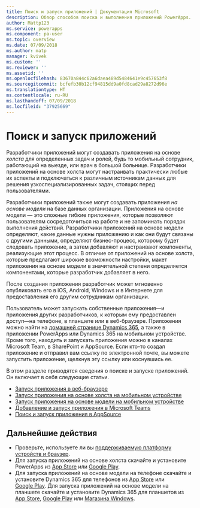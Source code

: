 ```yaml
---
title: Поиск и запуск приложений | Документация Microsoft
description: Обзор способов поиска и выполнения приложений PowerApps.
author: Mattp123
ms.service: powerapps
ms.component: pa-user
ms.topic: overview
ms.date: 07/09/2018
ms.author: matp
manager: kvivek
ms.custom: ''
ms.reviewer: ''
ms.assetid: ''
ms.openlocfilehash: 83670a844c62a6daea489d5484641e9c457653f8
ms.sourcegitcommit: bcfefb30b12cf94815dd9a0fd8cad29a8272d96e
ms.translationtype: HT
ms.contentlocale: ru-RU
ms.lasthandoff: 07/09/2018
ms.locfileid: "37925669"
---
```

# <a name="how-do-i-find-and-run-apps"></a>Поиск и запуск приложений
Разработчики приложений могут создавать приложения на основе *холста* для определенных задач и ролей, будь то мобильный сотрудник, работающий на выезде, или врач в большой больнице. Разработчики приложений на основе холста могут настраивать практически любые их аспекты и подключаться к различным источникам данных для решения узкоспециализированных задач, стоящих перед пользователями.

Разработчики приложений также могут создавать приложения *на основе модели* на базе данных организации. Приложения на основе модели — это сложные гибкие приложения, которые позволяют пользователям сосредоточиться на работе и не запоминать порядок выполнения действий. Разработчики приложений на основе модели определяют, какие данные нужны приложению и как они будут связаны с другими данными, определяют бизнес-процесс, которому будет следовать приложение, а затем добавляют и настраивают компоненты, реализующие этот процесс. В отличие от приложений на основе холста, которые предлагают широкие возможности настройки, макет приложения на основе модели в значительной степени определяется компонентами, которые разработчик добавляет в него.

После создания приложения разработчик может мгновенно опубликовать его в iOS, Android, Windows и в Интернете для предоставления его другим сотрудникам организации.

Пользователь может запускать собственные приложения&mdash;и приложения других разработчиков, к которым ему предоставлен доступ&mdash;на телефоне, в планшете или в веб-браузере. Приложения можно найти на [домашней странице Dynamics 365](https://home.dynamics.com/), а также в приложении PowerApps или Dynamics 365 на мобильном устройстве. Кроме того, находить и запускать приложения можно в каналах Microsoft Team, в SharePoint и AppSource. Если кто-то создал приложение и отправил вам ссылку по электронной почте, вы можете запустить приложение, щелкнув эту ссылку или коснувшись ее.

В этом разделе приводятся сведения о поиске и запуске приложений. Он включает в себя следующие статьи.

* [Запуск приложения в веб-браузере](run-app-browser.md)
* [Запуск приложения на основе холста на мобильном устройстве](run-app-client.md)
* [Запуск приложения на основе модели на мобильном устройстве](run-app-client-model-driven.md)
* [Добавление и запуск приложения в Microsoft Teams](open-app-embedded-in-teams.md)
* [Поиск и запуск приложения в AppSource](app-source.md)

## <a name="next-steps"></a>Дальнейшие действия
* Проверьте, используете ли вы [поддерживаемую платформу устройств и браузер](../maker/canvas-apps/limits-and-config.md).
* Для запуска приложений на основе холста скачайте и установите PowerApps из [App Store](https://itunes.apple.com/app/powerapps/id1047318566?mt=8) или [Google Play](https://play.google.com/store/apps/details?id=com.microsoft.msapps).
* Для запуска приложений на основе модели на телефоне скачайте и установите Dynamics 365 для телефонов из [App Store](https://itunes.apple.com/app/dynamics-crm-for-phones/id1003997947?ls=1&mt=8) или [Google Play](https://play.google.com/store/apps/details?id=com.microsoft.crm.crmphone). Для запуска приложений на основе модели на планшете скачайте и установите Dynamics 365 для планшетов из [App Store](https://itunes.apple.com/app/microsoft-dynamics-crm/id678800460?mt=8), [Google Play](https://play.google.com/store/apps/details?id=com.microsoft.crm.crmtablet) или [Магазина Windows](https://www.microsoft.com/store/p/microsoft-dynamics-365/9nblggh4rfqp).
